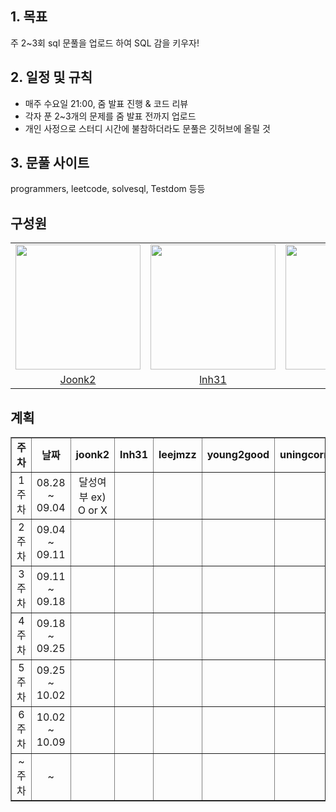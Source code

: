 ## 1. 목표
주 2~3회 sql 문풀을 업로드 하여 SQL 감을 키우자! <br>

## 2. 일정 및 규칙
- 매주 수요일 21:00, 줌 발표 진행 & 코드 리뷰
- 각자 푼 2~3개의 문제를 줌 발표 전까지 업로드 
- 개인 사정으로 스터디 시간에 불참하더라도 문풀은 깃허브에 올릴 것

## 3. 문풀 사이트
programmers, leetcode, solvesql, Testdom 등등


## 구성원
<table align = "center">
  <tr align = "center">
    <td><a href="https://github.com/joonk2"><img src="https://avatars.githubusercontent.com/u/153247950?v=4" width=200></a></td>
    <td><a href="https://github.com/lnh31"><img src="https://avatars.githubusercontent.com/u/90559493?v=4" width=200></a></td>
    <td><a href="https://github.com/leejmzz"><img src="https://avatars.githubusercontent.com/u/144790910?v=4" width=200></a></td>
    <td><a href="https://github.com/young2good"><img src="https://avatars.githubusercontent.com/u/179083793?v=4" width=200></a></td>
    <td><a href="https://github.com/uningcorn"><img src="https://avatars.githubusercontent.com/u/165996078?v=4" width=200></a></td>
  </tr>
  <tr align = "center">
    <td><a href = "https://github.com/joonk2">Joonk2</a></td>
    <td><a href = "https://github.com/lnh31">lnh31</a></td>
    <td><a href = "https://github.com/leejmzz">leejmzz</a></td>
    <td><a href = "https://github.com/young2good">young2good</a></td>
    <td><a href = "https://github.com/uningcorn">uningcorn</a></td>
  </tr>
</table>





## 계획

<table align="center" border="1">
  <tr align="center">
    <td><b>주차</b></td>
    <td><b>날짜</b></td>
    <td><b>joonk2</b></td>
    <td><b>lnh31</b></td>
    <td><b>leejmzz</b></td>
    <td><b>young2good</b></td>
    <td><b>uningcorn</b></td>
  </tr>
  <tr align="center">
    <td>1주차</td>
    <td>08.28 ~ 09.04</td>
    <td>달성여부 ex) O or X</td>
    <td></td>
    <td></td>
    <td></td>
    <td></td>
  </tr>
  <tr align="center">
    <td>2주차</td>
    <td>09.04 ~ 09.11</td>
    <td></td>
    <td></td>
    <td></td>
    <td></td>
    <td></td>
  </tr>
  <tr align="center">
    <td>3주차</td>
    <td>09.11 ~ 09.18</td>
    <td></td>
    <td></td>
    <td></td>
    <td></td>
    <td></td>
  </tr>
  <tr align="center">
    <td>4주차</td>
    <td>09.18 ~ 09.25</td>
    <td></td>
    <td></td>
    <td></td>
    <td></td>
    <td></td>
  </tr>
  <tr align="center">
    <td>5주차</td>
    <td>09.25 ~ 10.02</td>
    <td></td>
    <td></td>
    <td></td>
    <td></td>
    <td></td>
  </tr>
    <tr align="center">
    <td>6주차</td>
    <td>10.02 ~ 10.09</td>
    <td></td>
    <td></td>
    <td></td>
    <td></td>
    <td></td>
  </tr>
    </tr>
    <tr align="center">
    <td>~주차</td>
    <td> ~ </td>
    <td></td>
    <td></td>
    <td></td>
    <td></td>
    <td></td>
  </tr>
</table>


